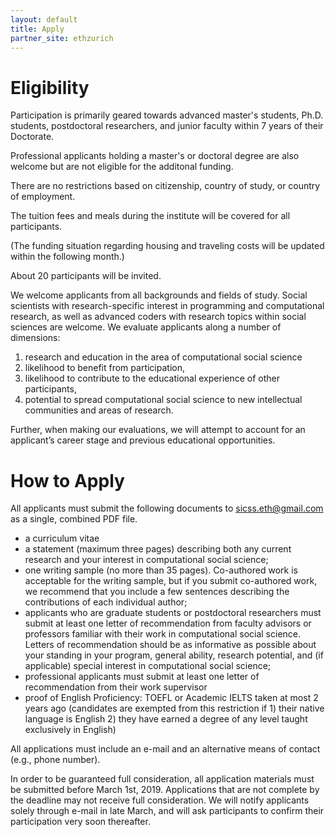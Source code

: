 ```yaml
---
layout: default
title: Apply
partner_site: ethzurich
---
```


# Eligibility


Participation is primarily geared towards advanced master's students, Ph.D. students, postdoctoral researchers, and junior faculty within 7 years of their Doctorate.

Professional applicants holding a master's or doctoral degree are also welcome but are not eligible for the additonal funding.  

There are no restrictions based on citizenship, country of study, or country of employment.

The tuition fees and meals during the institute will be covered for all participants.

(The funding situation regarding housing and traveling costs will be updated within the following month.)

About 20 participants will be invited.

We welcome applicants from all backgrounds and fields of study.
Social scientists with research-specific interest in programming and computational research, as well as advanced coders with research topics within social sciences are welcome.
We evaluate applicants along a number of dimensions:

1. research and education in the area of computational social science
2. likelihood to benefit from participation,
3. likelihood to contribute to the educational experience of other participants,
4. potential to spread computational social science to new intellectual communities and areas of research.

Further, when making our evaluations, we will attempt to account for an applicant’s career stage and previous educational opportunities.

# How to Apply

All applicants must submit the following documents to sicss.eth@gmail.com as a single, combined PDF file.

* a curriculum vitae
* a statement (maximum three pages) describing both any current research and your interest in computational social science;
* one writing sample (no more than 35 pages). Co-authored work is acceptable for the writing sample, but if you submit co-authored work, we recommend that you include a few sentences describing the contributions of each individual author;
* applicants who are graduate students or postdoctoral researchers must submit at least one letter of recommendation from faculty advisors or professors familiar with their work in computational social science. Letters of recommendation should be as informative as possible about your standing in your program, general ability, research potential, and (if applicable) special interest in computational social science;
* professional applicants must submit at least one letter of recommendation from their work supervisor
* proof of English Proficiency: TOEFL or Academic IELTS taken at most 2 years ago (candidates are exempted from this restriction if 1) their native language is English 2) they have earned a degree of any level taught exclusively in English)

All applications must include an e-mail and an alternative means of contact (e.g., phone number).

​In order to be guaranteed full consideration, all application materials must be submitted before March 1st, 2019. Applications that are not complete by the deadline may not receive full consideration. We will notify applicants solely through e-mail in late March, and will ask participants to confirm their participation very soon thereafter.
